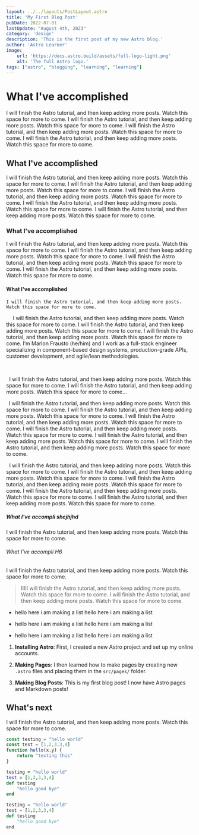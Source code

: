 ```yaml
---
layout: ../../layouts/PostLayout.astro
title: 'My First Blog Post'
pubDate: 2022-07-01
lastUpdate: "August 4th, 2023"
category: 'design'
description: 'This is the first post of my new Astro blog.'
author: 'Astro Learner'
image:
    url: 'https://docs.astro.build/assets/full-logo-light.png' 
    alt: 'The full Astro logo.'
tags: ["astro", "blogging", "learning", "learning"]
---
```

# What I've accomplished
I will finish the Astro tutorial, and then keep adding more posts. Watch this space for more to come. I will finish the Astro tutorial, and then keep adding more posts. Watch this space for more to come. I will finish the Astro tutorial, and then keep adding more posts. Watch this space for more to come. I will finish the Astro tutorial, and then keep adding more posts. Watch this space for more to come.

## What I've accomplished
I will finish the Astro tutorial, and then keep adding more posts. Watch this space for more to come. I will finish the Astro tutorial, and then keep adding more posts. Watch this space for more to come. I will finish the Astro tutorial, and then keep adding more posts. Watch this space for more to come. I will finish the Astro tutorial, and then keep adding more posts. Watch this space for more to come. I will finish the Astro tutorial, and then keep adding more posts. Watch this space for more to come.

### What I've accomplished
I will finish the Astro tutorial, and then keep adding more posts. Watch this space for more to come. I will finish the Astro tutorial, and then keep adding more posts. Watch this space for more to come. I will finish the Astro tutorial, and then keep adding more posts. Watch this space for more to come. I will finish the Astro tutorial, and then keep adding more posts. Watch this space for more to come.

#### What I've accomplished
    I will finish the Astro tutorial, and then keep adding more posts. Watch this space for more to come.

&emsp; I will finish the Astro tutorial, and then keep adding more posts.
Watch this space for more to come. I will finish the Astro tutorial, and then keep adding more posts.
Watch this space for more to come. I will finish the Astro tutorial, and then keep adding more posts. Watch this space for more to come.
I&#8217;m Marlon Frausto (he/him) and I work as a full-stack engineer specializing in component-based design systems, production-grade APIs, customer development, and agile/lean methodologies. 

<br>
<!---
your comment goes here
and here
-->

&nbsp; I will finish the Astro tutorial, and then keep adding more posts. Watch this space for more to come. I will finish the Astro tutorial, and then keep adding more posts. Watch this space for more to come...  

&ensp;I will finish the Astro tutorial, and then keep adding more posts. Watch this space for more to come. I will finish the Astro tutorial, and then keep adding more posts. Watch this space for more to come. I will finish the Astro tutorial, and then keep adding more posts. Watch this space for more to come. I will finish the Astro tutorial, and then keep adding more posts. Watch this space for more to come. I will finish the Astro tutorial, and then keep adding more posts. Watch this space for more to come. I will finish the Astro tutorial, and then keep adding more posts. Watch this space for more to come.  

&nbsp; I will finish the Astro tutorial, and then keep adding more posts. Watch this space for more to come.
I will finish the Astro tutorial, and then keep adding more posts. Watch this space for more to come.
I will finish the Astro tutorial, and then keep adding more posts. Watch this space for more to come.
I will finish the Astro tutorial, and then keep adding more posts. Watch this space for more to come.
I will finish the Astro tutorial, and then keep adding more posts. Watch this space for more to come.
##### What I've accompli shejhjhd
I will finish the Astro tutorial, and then keep adding more posts. Watch this space for more to come.
###### What I've accompli H6
I will finish the Astro tutorial, and then keep adding more posts. Watch this space for more to come.  

> IIIII will finish the Astro tutorial, and then keep adding more posts. Watch this space for more to come.
I will finish the Astro tutorial, and then keep adding more posts. Watch this space for more to come.  

- hello here i am making a list hello here i am making a list

- hello here i am making a list hello here i am making a list

- hello here i am making a list hello here i am making a list

1. **Installing Astro**: First, I created a new Astro project and set up my online accounts.

2. **Making Pages**: I then learned how to make pages by creating new `.astro` files and placing them in the `src/pages/` folder.

3. **Making Blog Posts**: This is my first blog post! I now have Astro pages and Markdown posts!

## What's next

I will finish the Astro tutorial, and then keep adding more posts. Watch this space for more to come.

``` javascript
const testing = "hello world"
const test = [1,2,3,3,4]
function hello(x,y) {
    return "testing this"
}
```

``` ruby
testing = "hello world"
test = [1,2,3,3,4]
def testing
    "hello good bye"
end
```

``` python
testing = "hello world"
test = [1,2,3,3,4]
def testing
    "hello good bye"
end
```